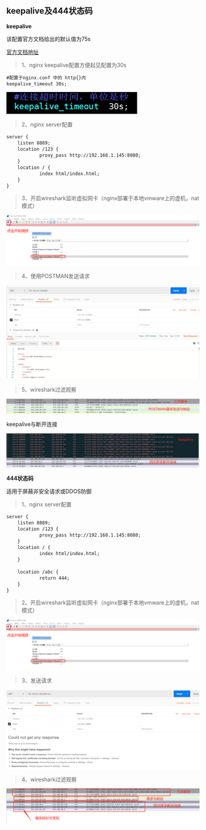 ## keepalive及444状态码 ##

**keepalive**

该配置官方文档给出的默认值为75s

[官方文档地址](http://nginx.org/en/docs/http/ngx_http_core_module.html#variables)

> 1、nginx keepalive配置方便起见配置为30s

	#配置于nginx.conf 中的 http{}内
	keepalive_timeout 30s;

![](images/keepalive_30.png)

> 2、nginx server配置

	server {
        listen 8089;
        location /123 {
                proxy_pass http://192.168.1.145:8080;
        }
        location / {
                index html/index.html;
        }
	}

> 3、开启wireshark监听虚拟网卡（nginx部署于本地vmware上的虚机，nat模式）

![](images/wireshark_01.png)

> 4、使用POSTMAN发送请求

![](images/postman.png)

> 5、wireshark过滤观察

![](images/keepalive_01.png)

keepalive与断开连接

![](images/keepalive_02.png)

**444状态码**

适用于屏蔽非安全请求或DDOS防御

> 1、nginx server配置

```shell
server {
    listen 8089;
    location /123 {
            proxy_pass http://192.168.1.145:8080;
    }
    location / {
            index html/index.html;
    }

    location /abc {
            return 444;
    }
}
```

> 2、开启wireshark监听虚拟网卡（nginx部署于本地vmware上的虚机，nat模式）

![](images/wireshark_01.png)

> 3、发送请求

![](images/postman2.png)

> 4、wireshark过滤观察

![](images/wireshark_02.png)